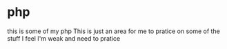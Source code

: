 # php
this is some of my php 
This is just an area for me to pratice on some of the stuff I feel I'm weak and need to pratice

